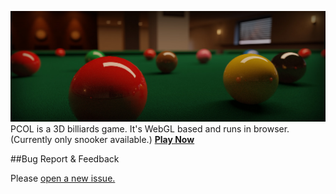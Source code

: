 
![pcol-poster](./img/pcol-poster.jpg)
PCOL is a 3D billiards game. It's WebGL based and runs in browser.
(Currently only snooker available.)
**[Play Now](http://www.heyzxz.me/pcol)**

##Bug Report & Feedback

Please [open a new issue.](https://github.com/heyzxz/all-about-pcol/issues/new)





